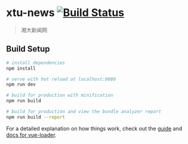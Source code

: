 # xtu-news [![Build Status](https://travis-ci.org/LBinin/XTU-News.png?branch=master)](https://travis-ci.org/LBinin/XTU-News)

> 湘大新闻网

## Build Setup

``` bash
# install dependencies
npm install

# serve with hot reload at localhost:8080
npm run dev

# build for production with minification
npm run build

# build for production and view the bundle analyzer report
npm run build --report
```

For a detailed explanation on how things work, check out the [guide](http://vuejs-templates.github.io/webpack/) and [docs for vue-loader](http://vuejs.github.io/vue-loader).
